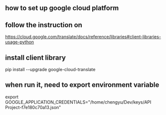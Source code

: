## how to set up google cloud platform 
## follow the instruction on
https://cloud.google.com/translate/docs/reference/libraries#client-libraries-usage-python

## install client library
pip install --upgrade google-cloud-translate


## when run it, need to export environment variable 
export GOOGLE_APPLICATION_CREDENTIALS="/home/chengyu/Dev/keys/API Project-f7e180c70a13.json"

